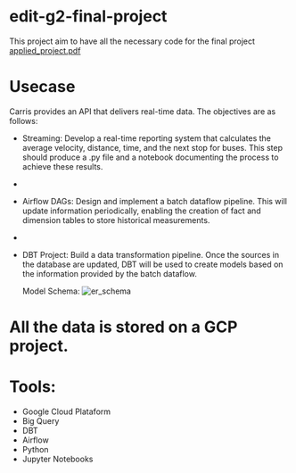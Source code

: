 # edit-g2-final-project

This project aim to have all the necessary code for the final project
[applied_project.pdf](https://github.com/user-attachments/files/18254966/applied_project.pdf)

# Usecase
Carris provides an API that delivers real-time data. The objectives are as follows:
- Streaming: Develop a real-time reporting system that calculates the average velocity, distance, time, and the next stop for buses. This step should produce a .py file and a notebook documenting the process to achieve these results.
- 
- Airflow DAGs: Design and implement a batch dataflow pipeline. This will update information periodically, enabling the creation of fact and dimension tables to store historical measurements.
- 
- DBT Project: Build a data transformation pipeline. Once the sources in the database are updated, DBT will be used to create models based on the information provided by the batch dataflow.

  Model Schema:
  ![er_schema](https://github.com/user-attachments/assets/15ad2cb5-1d08-47e3-8b36-08542e6ead3e)


# All the data is stored on a GCP project.

# Tools:
- Google Cloud Plataform
- Big Query
- DBT
- Airflow
- Python
- Jupyter Notebooks
